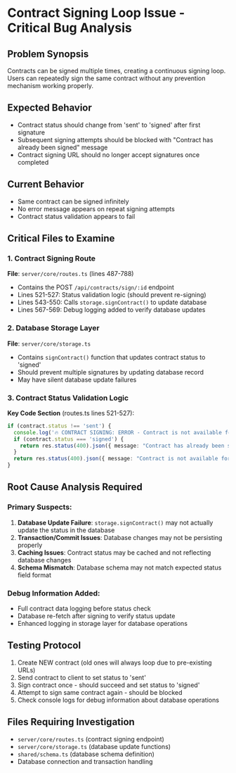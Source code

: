 # Contract Signing Loop Issue - Critical Bug Analysis

## Problem Synopsis
Contracts can be signed multiple times, creating a continuous signing loop. Users can repeatedly sign the same contract without any prevention mechanism working properly.

## Expected Behavior
- Contract status should change from 'sent' to 'signed' after first signature
- Subsequent signing attempts should be blocked with "Contract has already been signed" message
- Contract signing URL should no longer accept signatures once completed

## Current Behavior
- Same contract can be signed infinitely
- No error message appears on repeat signing attempts
- Contract status validation appears to fail

## Critical Files to Examine

### 1. Contract Signing Route
**File**: `server/core/routes.ts` (lines 487-788)
- Contains the POST `/api/contracts/sign/:id` endpoint
- Lines 521-527: Status validation logic (should prevent re-signing)
- Lines 543-550: Calls `storage.signContract()` to update database
- Lines 567-569: Debug logging added to verify database updates

### 2. Database Storage Layer  
**File**: `server/core/storage.ts`
- Contains `signContract()` function that updates contract status to 'signed'
- Should prevent multiple signatures by updating database record
- May have silent database update failures

### 3. Contract Status Validation Logic
**Key Code Section** (routes.ts lines 521-527):
```typescript
if (contract.status !== 'sent') {
  console.log('🔥 CONTRACT SIGNING: ERROR - Contract is not available for signing, status:', contract.status);
  if (contract.status === 'signed') {
    return res.status(400).json({ message: "Contract has already been signed" });
  }
  return res.status(400).json({ message: "Contract is not available for signing" });
}
```

## Root Cause Analysis Required

### Primary Suspects:
1. **Database Update Failure**: `storage.signContract()` may not actually update the status in the database
2. **Transaction/Commit Issues**: Database changes may not be persisting properly
3. **Caching Issues**: Contract status may be cached and not reflecting database changes
4. **Schema Mismatch**: Database schema may not match expected status field format

### Debug Information Added:
- Full contract data logging before status check
- Database re-fetch after signing to verify status update
- Enhanced logging in storage layer for database operations

## Testing Protocol
1. Create NEW contract (old ones will always loop due to pre-existing URLs)
2. Send contract to client to set status to 'sent'
3. Sign contract once - should succeed and set status to 'signed'
4. Attempt to sign same contract again - should be blocked
5. Check console logs for debug information about database operations

## Files Requiring Investigation
- `server/core/routes.ts` (contract signing endpoint)
- `server/core/storage.ts` (database update functions) 
- `shared/schema.ts` (database schema definition)
- Database connection and transaction handling
